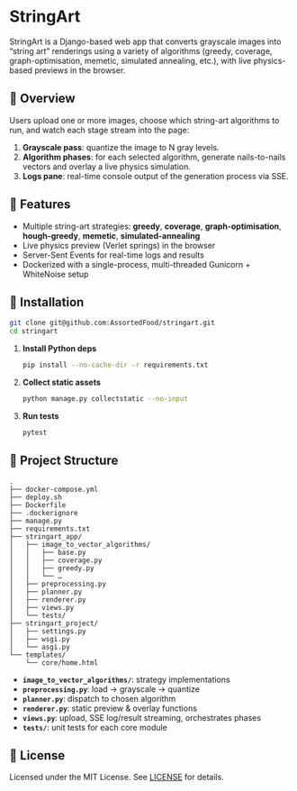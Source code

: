 # StringArt

StringArt is a Django-based web app that converts grayscale images into “string art” renderings using a variety of algorithms (greedy, coverage, graph-optimisation, memetic, simulated annealing, etc.), with live physics-based previews in the browser.

## 📖 Overview

Users upload one or more images, choose which string-art algorithms to run, and watch each stage stream into the page:

1. **Grayscale pass**: quantize the image to N gray levels.  
2. **Algorithm phases**: for each selected algorithm, generate nails-to-nails vectors and overlay a live physics simulation.  
3. **Logs pane**: real-time console output of the generation process via SSE.

## 🚀 Features

- Multiple string-art strategies: **greedy**, **coverage**, **graph-optimisation**, **hough-greedy**, **memetic**, **simulated-annealing**  
- Live physics preview (Verlet springs) in the browser  
- Server-Sent Events for real-time logs and results  
- Dockerized with a single-process, multi-threaded Gunicorn + WhiteNoise setup  

## 🚧 Installation

```bash
git clone git@github.com:AssortedFood/stringart.git
cd stringart
````

1. **Install Python deps**

   ```bash
   pip install --no-cache-dir -r requirements.txt
   ```
2. **Collect static assets**

   ```bash
   python manage.py collectstatic --no-input
   ```
3. **Run tests**

   ```bash
   pytest
   ```

## 📂 Project Structure

```text
.
├── docker-compose.yml
├── deploy.sh
├── Dockerfile
├── .dockerignore
├── manage.py
├── requirements.txt
├── stringart_app/
│   ├── image_to_vector_algorithms/
│   │   ├── base.py
│   │   ├── coverage.py
│   │   ├── greedy.py
│   │   └── …  
│   ├── preprocessing.py
│   ├── planner.py
│   ├── renderer.py
│   ├── views.py
│   └── tests/
├── stringart_project/
│   ├── settings.py
│   ├── wsgi.py
│   └── asgi.py
└── templates/
    └── core/home.html
```

* **`image_to_vector_algorithms/`**: strategy implementations
* **`preprocessing.py`**: load → grayscale → quantize
* **`planner.py`**: dispatch to chosen algorithm
* **`renderer.py`**: static preview & overlay functions
* **`views.py`**: upload, SSE log/result streaming, orchestrates phases
* **`tests/`**: unit tests for each core module


## 📄 License

Licensed under the MIT License. See [LICENSE](LICENSE) for details.